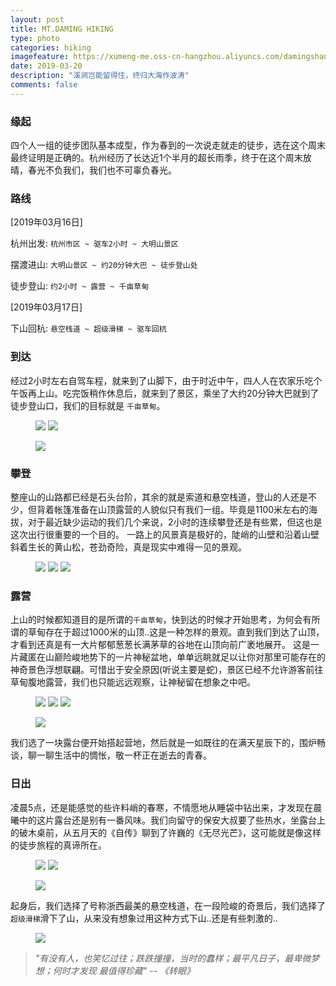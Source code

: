 ```yaml
---
layout: post
title: MT.DAMING HIKING
type: photo
categories: hiking
imagefeature: https://xumeng-me.oss-cn-hangzhou.aliyuncs.com/damingshan2019/daming-header.jpg?x-oss-process=image/resize,p_50
date: 2019-03-20
description: "溪涧岂能留得住，终归大海作波涛"
comments: false
---
```


### 缘起

四个人一组的徒步团队基本成型，作为春到的一次说走就走的徒步，选在这个周末最终证明是正确的。杭州经历了长达近1个半月的超长雨季，终于在这个周末放晴，春光不负我们，我们也不可辜负春光。

### 路线

[2019年03月16日]

杭州出发:  ```杭州市区 ~ 驱车2小时 ~ 大明山景区```

摆渡进山: ```大明山景区 ~ 约20分钟大巴 ~ 徒步登山处```

徒步登山: ```约2小时 ~ 露营 ~ 千亩草甸``` 


[2019年03月17日]

下山回杭: ```悬空栈道 ~ 超级滑梯 ~ 驱车回杭```


### 到达

经过2小时左右自驾车程，就来到了山脚下，由于时近中午，四人人在农家乐吃个午饭再上山。吃完饭稍作休息后，就来到了景区，乘坐了大约20分钟大巴就到了徒步登山口，我们的目标就是 ```千亩草甸```。

<figure class="half">
	<a href="https://xumeng-me.oss-cn-hangzhou.aliyuncs.com/damingshan2019/daming-arr1.jpg"><img src="https://xumeng-me.oss-cn-hangzhou.aliyuncs.com/damingshan2019/daming-arr1.jpg"></a>
	<a href="https://xumeng-me.oss-cn-hangzhou.aliyuncs.com/damingshan2019/daming-arr2.jpg"><img src="https://xumeng-me.oss-cn-hangzhou.aliyuncs.com/damingshan2019/daming-arr2.jpg"></a>
</figure>

<figure>
	<a href="https://xumeng-me.oss-cn-hangzhou.aliyuncs.com/damingshan2019/daming-arr3.jpg"><img src="https://xumeng-me.oss-cn-hangzhou.aliyuncs.com/damingshan2019/daming-arr3.jpg"></a>
</figure>

### 攀登

整座山的山路都已经是石头台阶，其余的就是索道和悬空栈道，登山的人还是不少，但背着帐篷准备在山顶露营的人貌似只有我们一组。毕竟是1100米左右的海拔，对于最近缺少运动的我们几个来说，2小时的连续攀登还是有些累，但这也是这次出行很重要的一个目的。
一路上的风景真是极好的，陡峭的山壁和沿着山壁斜着生长的黄山松，苍劲奇险，真是现实中难得一见的景观。

<figure class="third">
	<a href="https://xumeng-me.oss-cn-hangzhou.aliyuncs.com/damingshan2019/daming-climb1.jpg"><img src="https://xumeng-me.oss-cn-hangzhou.aliyuncs.com/damingshan2019/daming-climb1.jpg"></a>
	<a href="https://xumeng-me.oss-cn-hangzhou.aliyuncs.com/damingshan2019/daming-climb2.jpg"><img src="https://xumeng-me.oss-cn-hangzhou.aliyuncs.com/damingshan2019/daming-climb2.jpg"></a>
	<a href="https://xumeng-me.oss-cn-hangzhou.aliyuncs.com/damingshan2019/daming-climb3.jpg"><img src="https://xumeng-me.oss-cn-hangzhou.aliyuncs.com/damingshan2019/daming-climb3.jpg"></a>
</figure>

### 露营

上山的时候都知道目的是所谓的```千亩草甸```，快到达的时候才开始思考，为何会有所谓的草甸存在于超过1000米的山顶..这是一种怎样的景观。直到我们到达了山顶，才看到还真是有一大片郁郁葱葱长满茅草的谷地在山顶向前广袤地展开。
这是一片藏匿在山巅险峻地势下的一片神秘盆地，单单远眺就足以让你对那里可能存在的神奇景色浮想联翩。可惜出于安全原因(听说主要是蛇)，景区已经不允许游客前往草甸腹地露营，我们也只能远远观察，让神秘留在想象之中吧。

<figure class="third">
	<a href="https://xumeng-me.oss-cn-hangzhou.aliyuncs.com/damingshan2019/daming-camping1.jpg"><img src="https://xumeng-me.oss-cn-hangzhou.aliyuncs.com/damingshan2019/daming-camping1.jpg"></a>
	<a href="https://xumeng-me.oss-cn-hangzhou.aliyuncs.com/damingshan2019/daming-camping2.jpg"><img src="https://xumeng-me.oss-cn-hangzhou.aliyuncs.com/damingshan2019/daming-camping2.jpg"></a>
	<a href="https://xumeng-me.oss-cn-hangzhou.aliyuncs.com/damingshan2019/daming-camping3.jpg"><img src="https://xumeng-me.oss-cn-hangzhou.aliyuncs.com/damingshan2019/daming-camping3.jpg"></a>
</figure>

<figure>
	<a href="https://xumeng-me.oss-cn-hangzhou.aliyuncs.com/damingshan2019/daming-grassland.jpg"><img src="https://xumeng-me.oss-cn-hangzhou.aliyuncs.com/damingshan2019/daming-grassland.jpg"></a>
</figure>

我们选了一块露台便开始搭起营地，然后就是一如既往的在满天星辰下的，围炉畅谈，聊一聊生活中的惆怅，敬一杯正在逝去的青春。

### 日出

凌晨5点，还是能感觉的些许料峭的春寒，不情愿地从睡袋中钻出来，才发现在晨曦中的这片露台还是别有一番风味。我们向留守的保安大叔要了些热水，坐露台上的破木桌前，从五月天的《自传》聊到了许巍的《无尽光芒》，这可能就是像这样的徒步旅程的真谛所在。

<figure class="half">
	<a href="https://xumeng-me.oss-cn-hangzhou.aliyuncs.com/damingshan2019/daming-sunrise1.jpg"><img src="https://xumeng-me.oss-cn-hangzhou.aliyuncs.com/damingshan2019/daming-sunrise1.jpg"></a>
	<a href="https://xumeng-me.oss-cn-hangzhou.aliyuncs.com/damingshan2019/daming-sunrise2.jpg"><img src="https://xumeng-me.oss-cn-hangzhou.aliyuncs.com/damingshan2019/daming-sunrise2.jpg"></a>
</figure>

<figure>
	<a href="https://xumeng-me.oss-cn-hangzhou.aliyuncs.com/damingshan2019/daming-sunrise3.jpg"><img src="https://xumeng-me.oss-cn-hangzhou.aliyuncs.com/damingshan2019/daming-sunrise3.jpg"></a>
</figure>

起身后，我们选择了号称浙西最美的悬空栈道，在一段险峻的奇景后，我们选择了```超级滑梯```滑下了山，从来没有想象过用这种方式下山..还是有些刺激的..

<figure>
	<a href="https://xumeng-me.oss-cn-hangzhou.aliyuncs.com/damingshan2019/daming-view.jpg"><img src="https://xumeng-me.oss-cn-hangzhou.aliyuncs.com/damingshan2019/daming-view.jpg"></a>
</figure>

> _"有没有人，也笑忆过往；跌跌撞撞，当时的蠢样；最平凡日子，最卑微梦想；何时才发现 最值得珍藏"   --  《转眼》_ 
